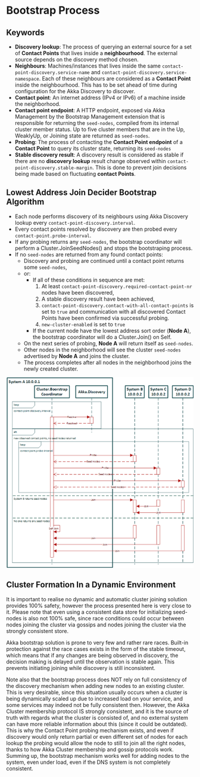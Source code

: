 # Bootstrap Process

## Keywords
- __Discovery lookup__: The process of querying an external source for a set of __Contact Points__ that lives inside a 
  __neighbourhood__. The external source depends on the discovery method chosen.
- __Neighbours__: Machines/instances that lives inside the same `contact-point-discovery.service-name` and 
  `contact-point-discovery.service-namespace`. Each of these neighbours are considered as a __Contact Point__ 
  inside the neighbourhood. This has to be set ahead of time during configuration for the Akka Discovery to discover.
- __Contact point__: An internet address (IPv4 or IPv6) of a machine inside the neighborhood.
- __Contact point endpoint__: A HTTP endpoint, exposed via Akka Management by the Bootstrap Management extension 
  that is responsible for returning the `seed-nodes`, compiled from its internal cluster member status. Up to five 
  cluster members that are in the Up, WeaklyUp, or Joining state are returned as `seed-nodes`.
- __Probing__: The process of contacting the __Contact Point endpoint__ of a __Contact Point__ to query its cluster state,
  returning its `seed-nodes`
- __Stable discovery result__: A discovery result is considered as stable if there are no __discovery lookup__ result change observed 
  within `contact-point-discovery.stable-margin`. This is done to prevent join decisions being made based on fluctuating 
  __contact Points__.

## Lowest Address Join Decider Bootstrap Algorithm
- Each node performs discovery of its neighbours using Akka Discovery lookup every `contact-point-discovery.interval`.
- Every contact points resolved by discovery are then probed every `contact-point.probe-interval`.
- If any probing returns any `seed-nodes`, the bootstrap coordinator will perform a Cluster.JoinSeedNodes() and 
  stops the bootstraping process.
- If no `seed-nodes` are returned from any found contact points: 
  - Discovery and probing are continued until a contact point returns some `seed-nodes`,
  - or: 
    - If all of these conditions in sequence are met:
      1. At least `contact-point-discovery.required-contact-point-nr` nodes have been discovered,
      2. A stable discovery result have been achieved,
      3. `contact-point-discovery.contact-with-all-contact-points` is set to `true` and 
        communication with all discovered Contact Points have been confirmed via successful probing.
      4. `new-cluster-enabled` is set to `true`
    - If the current node have the lowest address sort order (__Node A__), the bootstrap coordinator will do a Cluster.Join() on Self.
  - On the next series of probing, __Node A__ will return itself as `seed-nodes`.
  - Other nodes in the neighborhood will see the cluster `seed-nodes` advertised by __Node A__ and joins the cluster.
  - The process completes after all nodes in the neighborhood joins the newly created cluster.

![Bootstraping process](./../images/Cluster_bootstrap_process.png)

## Cluster Formation In a Dynamic Environment
It is important to realise no dynamic and automatic cluster joining solution provides 100% safety, 
however the process presented here is very close to it. Please note that even using a consistent data store for 
initializing seed-nodes is also not 100% safe, since race conditions could occur between nodes joining the cluster
via gossips and nodes joining the cluster via the strongly consistent store.

Akka bootstrap solution is prone to very few and rather rare races. Built-in protection against the race cases exists 
in the form of the stable timeout, which means that if any changes are being observed in discovery, the decision making 
is delayed until the observation is stable again. This prevents initiating joining while discovery is still inconsistent.

Note also that the bootstrap process does NOT rely on full consistency of the discovery mechanism when adding new nodes 
to an existing cluster. This is very desirable, since this situation usually occurs when a cluster is being dynamically 
scaled up due to increased load on your service, and some services may indeed not be fully consistent then. However, 
the Akka Cluster membership protocol IS strongly consistent, and it is the source of truth with regards what the cluster 
is consisted of, and no external system can have more reliable information about this (since it could be outdated). 
This is why the Contact Point probing mechanism exists, and even if discovery would only return partial or even different 
set of nodes for each lookup the probing would allow the node to still to join all the right nodes, thanks to how Akka Cluster 
membership and gossip protocols work. Summing up, the bootstrap mechanism works well for adding nodes to the system, 
even under load, even if the DNS system is not completely consistent.
